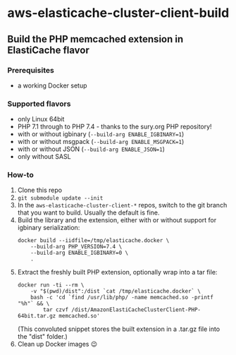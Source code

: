 # aws-elasticache-cluster-client-build

## Build the PHP memcached extension in ElastiCache flavor

### Prerequisites

- a working Docker setup

### Supported flavors

- only Linux 64bit
- PHP 7.1 through to PHP 7.4 - thanks to the sury.org PHP repository!
- with or without igbinary (`--build-arg ENABLE_IGBINARY=1`)
- with or without msgpack (`--build-arg ENABLE_MSGPACK=1`)
- with or without JSON (`--build-arg ENABLE_JSON=1`)
- only without SASL

### How-to

1. Clone this repo
2. `git submodule update --init`
3. In the `aws-elasticache-cluster-client-*` repos, switch to the git branch that you want to build. Usually the default is fine.
4. Build the library and the extension, either with or without support for igbinary serialization:
    ```
    docker build --iidfile=/tmp/elasticache.docker \
        --build-arg PHP_VERSION=7.4 \
        --build-arg ENABLE_IGBINARY=0 \
        .
    ```
5. Extract the freshly built PHP extension, optionally wrap into a tar file:
    ```
    docker run -ti --rm \
        -v "$(pwd)/dist":/dist `cat /tmp/elasticache.docker` \
        bash -c 'cd `find /usr/lib/php/ -name memcached.so -printf "%h"` && \
            tar czvf /dist/AmazonElastiCacheClusterClient-PHP-64bit.tar.gz memcached.so'
    ```
    (This convoluted snippet stores the built extension in a .tar.gz file into the "dist" folder.)
6. Clean up Docker images 😉
